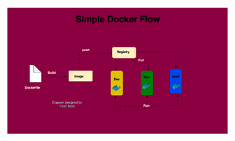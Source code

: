 ![Simple Docker Workflow!](https://github.com/tisanbako/Docker-K8S/blob/main/images/docker-flow.gif) 
